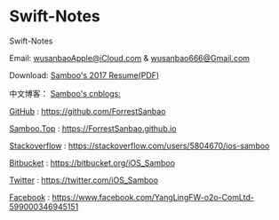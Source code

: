 # Swift-Notes
Swift-Notes

Email: wusanbaoApple@iCloud.com & wusanbao666@Gmail.com

Download: [Samboo's 2017 Resume(PDF)](http://xa-ctfs.ftn.qq.com/ftn_handler/74ca8d9d67c35da7b911a7b2f644236bf5e225c840789637e53a182391e55fea516f8d76b0c5c0f148bc9439fb5b0372783162da2d429837a3f34c18c8ea7ad4/?fname=%E5%90%B4%E4%B8%89%E5%AE%9D2017%E4%B8%AA%E4%BA%BA%E7%AE%80%E5%8E%86.pdf&k=7c61393268e4c8c7b025f02f1437011703595d56040056091a555d01031a075a0e57140b5306561552560e050706000e06520806322133f6d5a9c4839405030900d9cffaf98bc1f8cd4f495654370e&fr=00&&txf_fid=4806eb39e6ea3bab389e0484f433d812b3f27d5b&xffz=273574)

中文博客： [Samboo's cnblogs:](http://www.cnblogs.com/Samboo)

[GitHub](https://github.com/ForrestSanbao) : https://github.com/ForrestSanbao

[Samboo.Top](https://ForrestSanbao.github.io) : https://ForrestSanbao.github.io

[Stackoverflow](https://stackoverflow.com/users/5804670/ios-samboo) : https://stackoverflow.com/users/5804670/ios-samboo

[Bitbucket](https://bitbucket.org/iOS_Samboo) : https://bitbucket.org/iOS_Samboo

[Twitter](https://twitter.com/iOS_Samboo) : https://twitter.com/iOS_Samboo

[Facebook](https://www.facebook.com/YangLingFW-o2o-ComLtd-599000346945151) : https://www.facebook.com/YangLingFW-o2o-ComLtd-599000346945151
